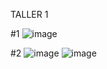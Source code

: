 TALLER 1

#1
![image](https://user-images.githubusercontent.com/73141188/138186221-f873a436-a455-4aa7-9b57-6f3b1aa2254c.png)

#2
![image](https://user-images.githubusercontent.com/73141188/138186237-1e092ddb-0c54-4d18-a45a-c5946a40c9bd.png)
![image](https://user-images.githubusercontent.com/73141188/138186243-98f9b2e6-efad-4db5-a6f1-897d13865055.png)
